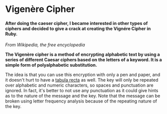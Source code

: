 <h1>Vigenère Cipher</h1>
<h4>After doing the caeser cipher, I became interested in other types of ciphers and decided to give a crack at creating the Vignére Cipher in Ruby.</h4>
<p><i>From Wikipedia, the free encyclopedia</i></p>
<b>The Vigenère cipher is a method of encrypting alphabetic text by using a series of different Caesar ciphers based on the letters of a keyword. It is a simple form of polyalphabetic substitution.</b>

<p>
The idea is that you can use this encryption with only a pen and paper, and it doesn't hurt to have a <a href ="http://mysteriouswritings.com/wp-content/uploads/2012/05/600px-Vigen%C3%A8re_square_shading.svg1_.png">tabula recta</a> as well. The key will only be repeated over alphabetic and numeric characters, so spaces and punctuation are ignored.  In fact, it's better to not use any punctuation as it could give hints as to the nature of the message and the key.
Note that the message can be broken using letter frequency analysis because of the repeating nature of the key.
</p>

